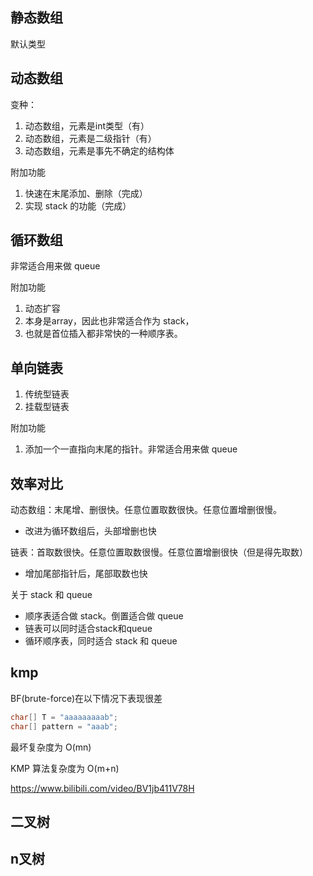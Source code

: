 
## 静态数组
默认类型

## 动态数组
变种：
1. 动态数组，元素是int类型（有）
2. 动态数组，元素是二级指针（有）
3. 动态数组，元素是事先不确定的结构体

附加功能
1. 快速在末尾添加、删除（完成）
2. 实现 stack 的功能（完成）

## 循环数组

非常适合用来做 queue

附加功能
1. 动态扩容
2. 本身是array，因此也非常适合作为 stack，
3. 也就是首位插入都非常快的一种顺序表。


## 单向链表

1. 传统型链表
2. 挂载型链表


附加功能
1. 添加一个一直指向末尾的指针。非常适合用来做 queue


## 效率对比

动态数组：末尾增、删很快。任意位置取数很快。任意位置增删很慢。
- 改进为循环数组后，头部增删也快


链表：首取数很快。任意位置取数很慢。任意位置增删很快（但是得先取数）
- 增加尾部指针后，尾部取数也快


关于 stack 和 queue
- 顺序表适合做 stack。倒置适合做 queue
- 链表可以同时适合stack和queue
- 循环顺序表，同时适合 stack 和 queue



## kmp

BF(brute-force)在以下情况下表现很差
```c
char[] T = "aaaaaaaaab";
char[] pattern = "aaab";
```
最坏复杂度为 O(mn)

KMP 算法复杂度为 O(m+n)


https://www.bilibili.com/video/BV1jb411V78H


## 二叉树

## n叉树



